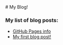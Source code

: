 <head>
  <title>{{ "My Blog" }}</title>

  <!-- Favicon -->
  <link rel="shortcut icon" href="favicon.ico">
</head>
# My Blog!


### My list of blog posts:

* [GitHub Pages info](/BlogPosts/001/index.md)
* [My first blog post!](/BlogPosts/002/index.md)

